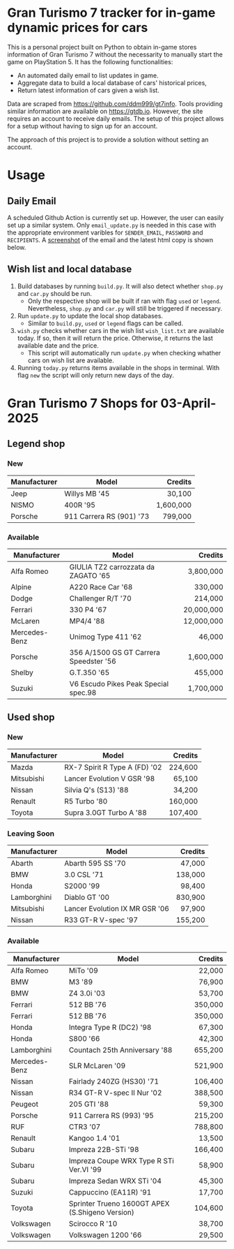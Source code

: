 # Gran Turismo 7 tracker for in-game dynamic prices for cars

This is a personal project built on Python to obtain in-game stores information of Gran Turismo 7 without the necessarity to manually start the game on PlayStation 5. It has the following functionalities:

- An automated daily email to list updates in game.
- Aggregate data to build a local database of cars' historical prices,
- Return latest information of cars given a wish list.

Data are scraped from https://github.com/ddm999/gt7info. Tools providing similar information are available on https://gtdb.io. However, the site requires an account to receive daily emails. The setup of this project allows for a setup without having to sign up for an account.

The approach of this project is to provide a solution without setting an account.

# Usage

## Daily Email

A scheduled Github Action is currently set up. However, the user can easily set up a similar system. Only `email_update.py` is needed in this case with the appropriate environment varibles for `SENDER_EMAIL`, `PASSWORD` and `RECIPIENTS`. A [screenshot](https://raw.githubusercontent.com/marcohoucheng/Gran-Turismo-7-Price-Tracker/main/data/email_screenshot.png) of the email and the latest html copy is shown below.

## Wish list and local database

1. Build databases by running `build.py`. It will also detect whether `shop.py` and `car.py` should be run.
    - Only the respective shop will be built if ran with flag `used` or `legend`. Nevertheless, `shop.py` and `car.py` will still be triggered if necessary.
2. Run `update.py` to update the local shop databases.
    - Similar to `build.py`, `used` or `legend` flags can be called.
3. `wish.py` checks whether cars in the wish list `wish_list.txt` are available today. If so, then it will return the price. Otherwise, it returns the last available date and the price.
    - This script will automatically run `update.py` when checking whather cars on wish list are available.
4. Running `today.py` returns items available in the shops in terminal. With flag `new` the script will only return new days of the day.


# Gran Turismo 7 Shops for 03-April-2025



## Legend shop

### New
 | Manufacturer | Model | Credits |
 | --- | --- | --: |
|Jeep|Willys MB '45|30,100|
|NISMO|400R '95|1,600,000|
|Porsche|911 Carrera RS (901) '73|799,000|

### Available
 | Manufacturer | Model | Credits |
 | --- | --- | --: |
|Alfa Romeo|GIULIA TZ2 carrozzata da ZAGATO '65|3,800,000|
|Alpine|A220 Race Car '68|330,000|
|Dodge|Challenger R/T '70|214,000|
|Ferrari|330 P4 '67|20,000,000|
|McLaren|MP4/4 '88|12,000,000|
|Mercedes-Benz|Unimog Type 411 '62|46,000|
|Porsche|356 A/1500 GS GT Carrera Speedster '56|1,600,000|
|Shelby|G.T.350 '65|455,000|
|Suzuki|V6 Escudo Pikes Peak Special spec.98|1,700,000|


## Used shop

### New
 | Manufacturer | Model | Credits |
 | --- | --- | --: |
|Mazda|RX-7 Spirit R Type A (FD) '02|224,600|
|Mitsubishi|Lancer Evolution V GSR '98|65,100|
|Nissan|Silvia Q's (S13) '88|34,200|
|Renault|R5 Turbo '80|160,000|
|Toyota|Supra 3.0GT Turbo A '88|107,400|

### Leaving Soon
 | Manufacturer | Model | Credits |
 | --- | --- | --: |
|Abarth|Abarth 595 SS '70|47,000|
|BMW|3.0 CSL '71|138,000|
|Honda|S2000 '99|98,400|
|Lamborghini|Diablo GT '00|830,900|
|Mitsubishi|Lancer Evolution IX MR GSR '06|97,900|
|Nissan|R33 GT-R V-spec '97|155,200|

### Available
 | Manufacturer | Model | Credits |
 | --- | --- | --: |
|Alfa Romeo|MiTo '09|22,000|
|BMW|M3 '89|76,900|
|BMW|Z4 3.0i '03|53,700|
|Ferrari|512 BB '76|350,000|
|Ferrari|512 BB '76|350,000|
|Honda|Integra Type R (DC2) '98|67,300|
|Honda|S800 '66|42,300|
|Lamborghini|Countach 25th Anniversary '88|655,200|
|Mercedes-Benz|SLR McLaren '09|521,900|
|Nissan|Fairlady 240ZG (HS30) '71|106,400|
|Nissan|R34 GT-R V-spec II Nur '02|388,500|
|Peugeot|205 GTI '88|59,300|
|Porsche|911 Carrera RS (993) '95|215,200|
|RUF|CTR3 '07|788,800|
|Renault|Kangoo 1.4 '01|13,500|
|Subaru|Impreza 22B-STi '98|166,400|
|Subaru|Impreza Coupe WRX Type R STi Ver.VI '99|58,900|
|Subaru|Impreza Sedan WRX STi '04|45,300|
|Suzuki|Cappuccino (EA11R) '91|17,700|
|Toyota|Sprinter Trueno 1600GT APEX (S.Shigeno Version)|104,600|
|Volkswagen|Scirocco R '10|38,700|
|Volkswagen|Volkswagen 1200 '66|29,500|
